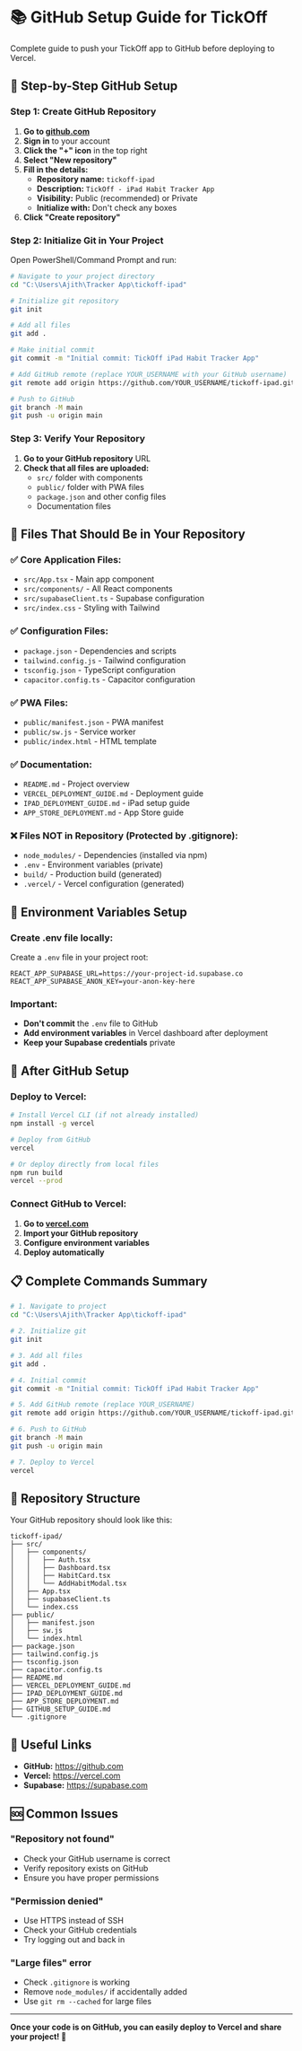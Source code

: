 # 📚 GitHub Setup Guide for TickOff

Complete guide to push your TickOff app to GitHub before deploying to Vercel.

## 🎯 Step-by-Step GitHub Setup

### **Step 1: Create GitHub Repository**

1. **Go to [github.com](https://github.com)**
2. **Sign in** to your account
3. **Click the "+" icon** in the top right
4. **Select "New repository"**
5. **Fill in the details:**
   - **Repository name:** `tickoff-ipad`
   - **Description:** `TickOff - iPad Habit Tracker App`
   - **Visibility:** Public (recommended) or Private
   - **Initialize with:** Don't check any boxes
6. **Click "Create repository"**

### **Step 2: Initialize Git in Your Project**

Open PowerShell/Command Prompt and run:

```bash
# Navigate to your project directory
cd "C:\Users\Ajith\Tracker App\tickoff-ipad"

# Initialize git repository
git init

# Add all files
git add .

# Make initial commit
git commit -m "Initial commit: TickOff iPad Habit Tracker App"

# Add GitHub remote (replace YOUR_USERNAME with your GitHub username)
git remote add origin https://github.com/YOUR_USERNAME/tickoff-ipad.git

# Push to GitHub
git branch -M main
git push -u origin main
```

### **Step 3: Verify Your Repository**

1. **Go to your GitHub repository** URL
2. **Check that all files are uploaded:**
   - `src/` folder with components
   - `public/` folder with PWA files
   - `package.json` and other config files
   - Documentation files

## 📁 Files That Should Be in Your Repository

### **✅ Core Application Files:**
- `src/App.tsx` - Main app component
- `src/components/` - All React components
- `src/supabaseClient.ts` - Supabase configuration
- `src/index.css` - Styling with Tailwind

### **✅ Configuration Files:**
- `package.json` - Dependencies and scripts
- `tailwind.config.js` - Tailwind configuration
- `tsconfig.json` - TypeScript configuration
- `capacitor.config.ts` - Capacitor configuration

### **✅ PWA Files:**
- `public/manifest.json` - PWA manifest
- `public/sw.js` - Service worker
- `public/index.html` - HTML template

### **✅ Documentation:**
- `README.md` - Project overview
- `VERCEL_DEPLOYMENT_GUIDE.md` - Deployment guide
- `IPAD_DEPLOYMENT_GUIDE.md` - iPad setup guide
- `APP_STORE_DEPLOYMENT.md` - App Store guide

### **❌ Files NOT in Repository (Protected by .gitignore):**
- `node_modules/` - Dependencies (installed via npm)
- `.env` - Environment variables (private)
- `build/` - Production build (generated)
- `.vercel/` - Vercel configuration (generated)

## 🔐 Environment Variables Setup

### **Create .env file locally:**
Create a `.env` file in your project root:

```env
REACT_APP_SUPABASE_URL=https://your-project-id.supabase.co
REACT_APP_SUPABASE_ANON_KEY=your-anon-key-here
```

### **Important:** 
- **Don't commit** the `.env` file to GitHub
- **Add environment variables** in Vercel dashboard after deployment
- **Keep your Supabase credentials** private

## 🚀 After GitHub Setup

### **Deploy to Vercel:**
```bash
# Install Vercel CLI (if not already installed)
npm install -g vercel

# Deploy from GitHub
vercel

# Or deploy directly from local files
npm run build
vercel --prod
```

### **Connect GitHub to Vercel:**
1. **Go to [vercel.com](https://vercel.com)**
2. **Import your GitHub repository**
3. **Configure environment variables**
4. **Deploy automatically**

## 📋 Complete Commands Summary

```bash
# 1. Navigate to project
cd "C:\Users\Ajith\Tracker App\tickoff-ipad"

# 2. Initialize git
git init

# 3. Add all files
git add .

# 4. Initial commit
git commit -m "Initial commit: TickOff iPad Habit Tracker App"

# 5. Add GitHub remote (replace YOUR_USERNAME)
git remote add origin https://github.com/YOUR_USERNAME/tickoff-ipad.git

# 6. Push to GitHub
git branch -M main
git push -u origin main

# 7. Deploy to Vercel
vercel
```

## 🎯 Repository Structure

Your GitHub repository should look like this:

```
tickoff-ipad/
├── src/
│   ├── components/
│   │   ├── Auth.tsx
│   │   ├── Dashboard.tsx
│   │   ├── HabitCard.tsx
│   │   └── AddHabitModal.tsx
│   ├── App.tsx
│   ├── supabaseClient.ts
│   └── index.css
├── public/
│   ├── manifest.json
│   ├── sw.js
│   └── index.html
├── package.json
├── tailwind.config.js
├── tsconfig.json
├── capacitor.config.ts
├── README.md
├── VERCEL_DEPLOYMENT_GUIDE.md
├── IPAD_DEPLOYMENT_GUIDE.md
├── APP_STORE_DEPLOYMENT.md
├── GITHUB_SETUP_GUIDE.md
└── .gitignore
```

## 🔗 Useful Links

- **GitHub:** https://github.com
- **Vercel:** https://vercel.com
- **Supabase:** https://supabase.com

## 🆘 Common Issues

### **"Repository not found"**
- Check your GitHub username is correct
- Verify repository exists on GitHub
- Ensure you have proper permissions

### **"Permission denied"**
- Use HTTPS instead of SSH
- Check your GitHub credentials
- Try logging out and back in

### **"Large files" error**
- Check `.gitignore` is working
- Remove `node_modules/` if accidentally added
- Use `git rm --cached` for large files

---

**Once your code is on GitHub, you can easily deploy to Vercel and share your project! 🚀** 